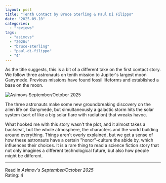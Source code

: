 ```yaml
---
layout: post
title: "Tenth Contact by Bruce Sterling & Paul Di Filippo"
date: "2025-09-10"
categories:
  - "reviews"
tags:
  - "asimovs"
  - "2020s"
  - "bruce-sterling"
  - "paul-di-filippo"
  - "4"
---
```


As the title suggests, this is a bit of a different take on the first contact story.
We follow three astronauts on tenth mission to Jupiter's largest moon Ganymede.
Previous missions have found fossil lifeforms and established a base on the moon.

![Asimovs September/October 2025](/assets/images/asimovs-202509-cover.jpg)

The three astronauts make some new groundbreaking discovery on the alien life on Ganymede, but simultaneously a galactic storm hits the solar system (sort of like a big solar flare with radiation) that wreaks havoc.

What hooked me with this story wasn't the plot, and it almost takes a backseat, but the whole atmosphere, the characters and the world building around everything.
Things aren't overly explained, but we get a sense of how these astronauts have a certain "honor"-culture the abide by, which influences their choices.
It is a rare thing to read a science fiction story that not only imagines a different technological future, but also how people might be different.

* * *

Read in _Asimov's September/October 2025_\
Rating: 4
